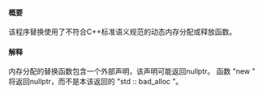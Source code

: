 #### 概要
该程序替换使用了不符合C++标准语义规范的动态内存分配或释放函数。

#### 解释
内存分配的替换函数包含一个外部声明，该声明可能返回nullptr。 函数 \"new \" 将返回nullptr，而不是本该返回的 \"std :: bad_alloc \"。
